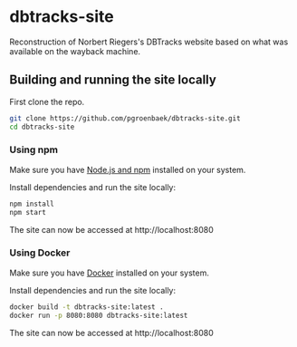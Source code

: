 # dbtracks-site

Reconstruction of Norbert Riegers's DBTracks website based on what was available on the wayback machine. 

## Building and running the site locally

First clone the repo.

```bash
git clone https://github.com/pgroenbaek/dbtracks-site.git
cd dbtracks-site
```

### Using npm

Make sure you have [Node.js and npm](https://nodejs.org/en/download) installed on your system.

Install dependencies and run the site locally:
```bash
npm install
npm start
```

The site can now be accessed at http://localhost:8080

### Using Docker

Make sure you have [Docker](https://www.docker.com/products/docker-desktop/) installed on your system.

Install dependencies and run the site locally:
```bash
docker build -t dbtracks-site:latest .
docker run -p 8080:8080 dbtracks-site:latest
```

The site can now be accessed at http://localhost:8080
